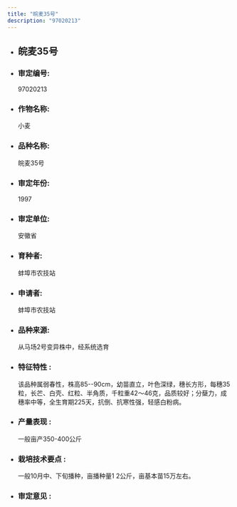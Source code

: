 ```yaml
---
title: "皖麦35号"
description: "97020213"
---
```

* ## 皖麦35号
* ###  审定编号:  
   97020213

*  ### 作物名称:  
   小麦

*   ###  品种名称: 
    皖麦35号

*   ### 审定年份: 
    1997

*   ### 审定单位:  
    安徽省

*   ### 育种者:  
    蚌埠市农技站

*   ### 申请者:  
    蚌埠市农技站

*   ### 品种来源:  
    从马场2号变异株中，经系统选育

*   ### 特征特性 : 
    该品种属弱春性，株高85--90cm，幼苗直立，叶色深绿，穗长方形，每穗35粒，长芒、白壳、红粒、半角质，千粒重42～46克，品质较好；分蘖力，成穗率中等，全生育期225天，抗倒、抗寒性强，轻感白粉病。

*   ### 产量表现 : 
    一般亩产350-400公斤

*   ### 栽培技术要点 : 
    一般10月中、下旬播种，亩播种量1 2公斤，亩基本苗15万左右。

*   ### 审定意见 : 
    
